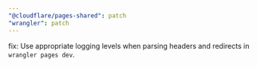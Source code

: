 ```yaml
---
"@cloudflare/pages-shared": patch
"wrangler": patch
---
```


fix: Use appropriate logging levels when parsing headers and redirects in `wrangler pages dev`.

